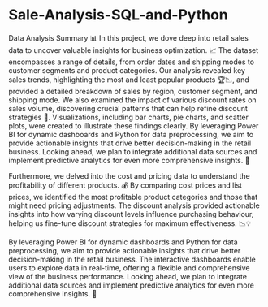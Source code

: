 # Sale-Analysis-SQL-and-Python

Data Analysis Summary 📊
In this project, we dove deep into retail sales data to uncover valuable insights for business optimization. 📈 The dataset encompasses a range of details, from order dates and shipping modes to customer segments and product categories. Our analysis revealed key sales trends, highlighting the most and least popular products 🏆📉, and provided a detailed breakdown of sales by region, customer segment, and shipping mode. We also examined the impact of various discount rates on sales volume, discovering crucial patterns that can help refine discount strategies 🎯. Visualizations, including bar charts, pie charts, and scatter plots, were created to illustrate these findings clearly. By leveraging Power BI for dynamic dashboards and Python for data preprocessing, we aim to provide actionable insights that drive better decision-making in the retail business. Looking ahead, we plan to integrate additional data sources and implement predictive analytics for even more comprehensive insights. 🚀

Furthermore, we delved into the cost and pricing data to understand the profitability of different products. 💰 By comparing cost prices and list prices, we identified the most profitable product categories and those that might need pricing adjustments. The discount analysis provided actionable insights into how varying discount levels influence purchasing behaviour, helping us fine-tune discount strategies for maximum effectiveness. 📉💡

By leveraging Power BI for dynamic dashboards and Python for data preprocessing, we aim to provide actionable insights that drive better decision-making in the retail business. The interactive dashboards enable users to explore data in real-time, offering a flexible and comprehensive view of the business performance. Looking ahead, we plan to integrate additional data sources and implement predictive analytics for even more comprehensive insights. 🚀
